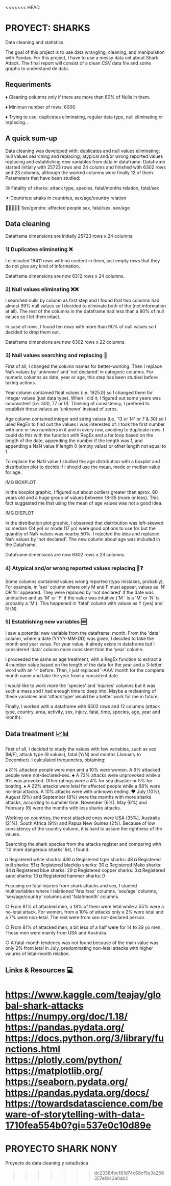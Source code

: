 <<<<<<< HEAD
# PROYECT: SHARKS 

Data cleaning and statistics



The goal of this project is to use data wrangling, cleaning, and manipulation with Pandas. For this project, I have to use a messy data set about Shark Attack. The final report will consist of a clean CSV data file and some graphs to understand de data.


## Requeriments

♦ Cleaning columns only if there are more than 80% of Nulls in them.

♦ Minimun number of rows: 6000

♦ Trying to use: duplicates eliminating, regular data type, null eliminating or replacing...


## A quick sum-up

Data cleaning was developed with: duplicates and null values eliminating; null values searching and replacing; atypical and/or wrong reported values replacing and establishing new variables from data in dataframe. Dataframe started initially with 25723 rows and 24 colums and finished with 6302 rows and 23 columns, although the worked columns were finally 12 of them. Parameters that have been studied:

😢 Fatality of sharks: attack type, species, fatal/months relation, fatal/sex

✈ Countries: attaks in countries, sex/age/country relation

👩🏻‍🤝‍🧑🏻 Sex/gendre: affected people sex, fatal/sex, sex/age


## Data cleaning

Dataframe dimensions are initially 25723 rows x 24 columns.

### 1) Duplicates eliminating ❌

I eliminated 19411 rows with no content in them, just empty rows that they do not give any kind of information.

Dataframe dimensions are now 6312 rows x 24 columns.


### 2) Null values eliminating ❌❌

I searched nulls by column as first step and I found that two columns had almost 99% null values so I decided to eliminate both of the (not information at all). The rest of the columns in the dataframe had less than a 80% of null values so I let them intact.

In case of rows, I found ten rows with more than 90% of null values so I decided to drop them out.

Dataframe dimensions are now 6302 rows x 22 columns.


### 3) Null values searching and replacing 🧨


First of all, I changed the column names for better-working. Then I replace NaN values by 'unknown' and 'not declared' in categoric columns. For numeric columns as date, year or age, this step has been studied before taking actions.

Year column contained float values (i.e. 1925.0) so I changed them for integer values (just data type). When I did it, I figured out some years was inconsistent (i.e. 500, 77 or 0). Thinking of consistency, I prefered to establish those values as 'unknown' instead of zeros. 

Age column contained integer and string values (i.e. '13 or 14' or 7 & 30) so I used RegEx to find out the values I was interested of. I took the first number with one or two numbers in it and in every row, avoiding to duplicate rows. I could do this with the function with RegEx and a for loop based on the length of the date, appending the number if the length was 1, and appending a NaN value if length 0 (empty value) or other length not equal to 1. 

To replace the NaN value I studied the age distribution with a boxplot and distribution plot to decide if I should use the mean, mode or median value for age.


IMG BOXPLOT

In the boxplot graphic, I figured out about outliers greater than aprox. 60 years old and a huge group of values between 18-35 (more or less). This fact suggested me that using the mean of age values was not a good idea.

IMG DISPLOT

In the distribution plot graphic, I observed that distribution was left-skewed so median (24 yo) or mode (17 yo) were good options to use for but the quantity of NaN values was nearby 50%. I rejected the idea and replaced NaN values by 'not declared'. The new column about age was included in the Dataframe.


Dataframe dimensions are now 6302 rows x 23 columns.


### 4) Atypical and/or wrong reported values replacing 🥴❓


Some columns contained values wrong reported (typo mistakes, probably). For example, in 'sex' column where only M and F must appear, values as 'N' OR 'lli' appeared. They were replaced by 'not declared' if the date was unintuitive and as 'M' or 'F' if the value was intuitive ('M ' is a 'M' or 'N' is probably a 'M'). This happened in 'fatal' column with values as Y (yes) and N (N).


### 5) Establishing new variables 🆕

I saw a potential new variable from the dataframe: month. From the 'data' column, where a date (YYYY-MM-DD) was given, I decided to take the month and year value. For year value, it alredy exists in dataframe but I considered 'data' column more consistent than the 'year' column.

I proceeded the same as age treatment, with a RegEx function to extract a 4-number value based on the length of the data for the year and a 3-letter word with an '-' before. Then, I just replaced '-AAA' month for the complete month name and take the year from a consistent date.


I would like to work more the 'species' and 'injuries' columns but it was such a mess and I had enough time to deep into. Maybe a recleaning of these variables and 'attack type' would be a better work for me in future.

Finally, I worked with a dataframe with 6302 rows and 12 columns (attack type, country, area, activity, sex, injury, fatal, time, species, age, year and month). 


## Data treatment 📈📊


First of all, I decided to study the values with few variables, such as sex (M/F), attack type (9 values), fatal (Y/N) and months (January to December). I calculated frequencies, obtaining:

♠ 81% attacked people were men and a 10% were women. A 9% attacked people were not-declared-sex.
♣ A 73% attacks were unprovoked while a 9% was provoked. Other ratings were a 4% for sea disaster or 5% for boating.
♦ A 22% attacks were letal for affected people while a 68% were no-letal attacks. A 10% attacks were with unknown ending.
♥ July (10%), August (9%) and September (8%) were the months with more sharks attacks, according to summer time. November (6%), May (6%) and February (6) were the months with less sharks attacks.

Working on countries, the most attacked ones were USA (35%), Australia (21%), South Africa (9%) and Papua New Guinea (2%). Because of low consistency of the country column, it is hard to assure the rightness of the values.

Searching the shark species from the attacks register and comparing with '10 more dangerous sharks' list, I found:

◘ Registered white sharks:  436
◘ Registered tiger sharks:  48
◘ Registered bull sharks:  51
◘ Registered blacktip sharks:  30
◘ Registered Mako sharks:  44
◘ Registered blue sharks:  29
◘ Registered copper sharks:  3
◘ Registered sand sharks:  13
◘ Registered hammer sharks:  0


Focusing on fatal injuries from shark attacks and sex, I studied multivariables where I relationed 'fatal/sex' columns, 'sex/age' columns, 'sex/age/country' columns and 'fatal/month' columns.

○ From 81% of attacked men, a 18% of them were letal while a 55% were a no-letal attack. For women, from a 10% of attacks only a 2% were letal and a 7% were non-letal. The rest were from sex-not-declared person.

○ From 81% of attacked men, a bit less of a half were for 14 to 29 yo men. Those men were mainly from USA and Australia.

○ A fatal-month tendency was not found because of the main value was only 2% from letal in July, predominating non-letal attacks with higher valures of letal-month relation.



## Links & Resources 💻

https://www.kaggle.com/teajay/global-shark-attacks
https://numpy.org/doc/1.18/
https://pandas.pydata.org/
https://docs.python.org/3/library/functions.html
https://plotly.com/python/
https://matplotlib.org/
https://seaborn.pydata.org/
https://pandas.pydata.org/docs/
https://towardsdatascience.com/beware-of-storytelling-with-data-1710fea554b0?gi=537e0c10d89e
=======
# PROYECTO SHARK NONY
Proyecto de data cleaning y estadística
>>>>>>> dc23384bcf81d74c68cf5e3e266357ef843a0ab2
